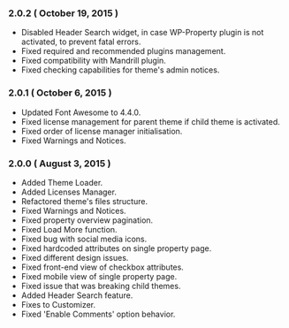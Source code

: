 ### 2.0.2 ( October 19, 2015 )
* Disabled Header Search widget, in case WP-Property plugin is not activated, to prevent fatal errors.
* Fixed required and recommended plugins management.
* Fixed compatibility with Mandrill plugin.
* Fixed checking capabilities for theme's admin notices.

### 2.0.1 ( October 6, 2015 )
* Updated Font Awesome to 4.4.0.
* Fixed license management for parent theme if child theme is activated.
* Fixed order of license manager initialisation.
* Fixed Warnings and Notices.

### 2.0.0 ( August 3, 2015 )
* Added Theme Loader.
* Added Licenses Manager.
* Refactored theme's files structure.
* Fixed Warnings and Notices.
* Fixed property overview pagination.
* Fixed Load More function.
* Fixed bug with social media icons.
* Fixed hardcoded attributes on single property page.
* Fixed different design issues.
* Fixed front-end view of checkbox attributes.
* Fixed mobile view of single property page.
* Fixed issue that was breaking child themes.
* Added Header Search feature.
* Fixes to Customizer.
* Fixed 'Enable Comments' option behavior.